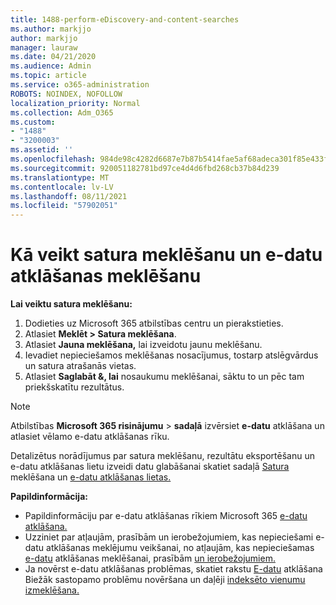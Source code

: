 ```yaml
---
title: 1488-perform-eDiscovery-and-content-searches
ms.author: markjjo
author: markjjo
manager: lauraw
ms.date: 04/21/2020
ms.audience: Admin
ms.topic: article
ms.service: o365-administration
ROBOTS: NOINDEX, NOFOLLOW
localization_priority: Normal
ms.collection: Adm_O365
ms.custom:
- "1488"
- "3200003"
ms.assetid: ''
ms.openlocfilehash: 984de98c4282d6687e7b87b5414fae5af68adeca301f85e433fd126641b7b22a
ms.sourcegitcommit: 920051182781bd97ce4d4d6fbd268cb37b84d239
ms.translationtype: MT
ms.contentlocale: lv-LV
ms.lasthandoff: 08/11/2021
ms.locfileid: "57902051"
---
```

# <a name="how-to-perform-content-searches-and-ediscovery-searches"></a>Kā veikt satura meklēšanu un e-datu atklāšanas meklēšanu

**Lai veiktu satura meklēšanu:**

1. Dodieties uz Microsoft 365 atbilstības centru un pierakstieties.
2. Atlasiet **Meklēt > Satura meklēšana**.
3. Atlasiet **Jauna meklēšana,** lai izveidotu jaunu meklēšanu.
4. Ievadiet nepieciešamos meklēšanas nosacījumus, tostarp atslēgvārdus un satura atrašanās vietas.
5. Atlasiet **Saglabāt &, lai** nosaukumu meklēšanai, sāktu to un pēc tam priekšskatītu rezultātus.

> [!NOTE]
> Atbilstības **Microsoft 365 risinājumu**  >  **sadaļā** izvērsiet **e-datu** atklāšana un atlasiet vēlamo e-datu atklāšanas rīku.

Detalizētus norādījumus par satura meklēšanu, rezultātu eksportēšanu un e-datu atklāšanas lietu izveidi datu glabāšanai skatiet sadaļā [Satura](https://docs.microsoft.com/microsoft-365/compliance/content-search) meklēšana un [e-datu atklāšanas lietas.](https://docs.microsoft.com/microsoft-365/compliance/ediscovery-cases)

**Papildinformācija:**

- Papildinformāciju par e-datu atklāšanas rīkiem Microsoft 365 [e-datu atklāšana.](https://docs.microsoft.com/microsoft-365/compliance/ediscovery)
- Uzziniet par atļaujām, prasībām un ierobežojumiem, kas nepieciešami e-datu atklāšanas meklējumu veikšanai, no atļaujām, kas nepieciešamas [e-datu](https://docs.microsoft.com/microsoft-365/compliance/assign-ediscovery-permissions) atklāšanas meklēšanai, prasībām [un ierobežojumiem.](https://docs.microsoft.com/microsoft-365/compliance/limits-for-content-search)
- Ja novērst e-datu atklāšanas problēmas, skatiet rakstu [E-datu](https://docs.microsoft.com/microsoft-365/compliance/ediscovery-troubleshooting-common-issues) atklāšana Biežāk sastopamo problēmu novēršana un daļēji [indeksēto vienumu izmeklēšana.](https://docs.microsoft.com/microsoft-365/compliance/investigating-partially-indexed-items-in-ediscovery)
